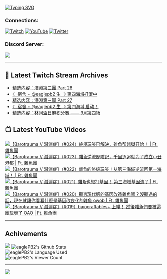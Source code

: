 <!--### Hello people, I'm EaglePB2 - The one who building something for fun 👋
Thank you for standby for this profile.   
The purpose of this profile is coming soon.   
You may come back later, as you wish if this readme.md is updated.   -->

<a href="https://git.io/typing-svg"><img src="https://readme-typing-svg.herokuapp.com?font=Fira+Code&duration=1000&pause=5000&vCenter=true&random=false&width=500&lines=%F0%9F%91%8B+Hello+Everyone%2C+I'm+EaglePB2.;%F0%9F%99%87+Thank+you+for+stopping+by+my+profile.+;%F0%9F%94%AD+%3D%3D%3D%3D+%F0%9F%94%AD;%F0%9F%91%8B+%E4%BD%A0%E5%A5%BD%EF%BC%8C%E6%AD%A1%E8%BF%8E%E4%BE%86%E5%88%B0%E6%88%91%E7%9A%84%E4%BB%A3%E7%A2%BC%E5%BA%AB%E3%80%82;%F0%9F%99%87+%E6%84%9F%E8%AC%9D%E5%89%8D%E4%BE%86%E5%8F%83%E8%A7%80%E5%B0%8F%E5%B1%8B+owo~" alt="Typing SVG" /></a>

### Connections:

[![Twitch](https://img.shields.io/badge/Twitch-9347FF?style=flat-square&logo=twitch&logoColor=white)](https://www.twitch.tv/eaglepb2)
[![YouTube](https://img.shields.io/badge/YouTube-%23FF0000.svg?style=flat-square&logo=YouTube&logoColor=white)](https://www.youtube.com/eaglepb2)
[![Twitter](https://img.shields.io/badge/Twitter-%231DA1F2.svg?style=flat-square&logo=Twitter&logoColor=white)](https://twitter.com/eaglepb2)

### Discord Server:

[![](https://invidget.switchblade.xyz/qKrub9b?theme=dark&language=ch)](https://discord.gg/qKrub9b)

---

## 👾 Latest Twitch Stream Archives
<!-- TWITCH:START -->
- [精选内容：潛淵第三團 Part 28](https://www.twitch.tv/videos/2262733238)
- [☾ 宿舍 ⋆ @eaglepb2 生 ☽ 第四海域打滾中](https://www.twitch.tv/videos/2262450024)
- [精选内容：潛淵第三團 Part 27](https://www.twitch.tv/videos/2262157074)
- [☾ 宿舍 ⋆ @eaglepb2 生 ☽ 第四海域 启动！](https://www.twitch.tv/videos/2261582323)
- [精选内容：林间盃日麻积分赛 —— 9月第四场](https://www.twitch.tv/videos/2261395201)
<!-- TWITCH:END -->



## 📺 Latest YouTube Videos
<!-- YOUTUBE:START -->
<!-- YOUTUBE:END -->

<!-- BEGIN YOUTUBE-CARDS -->
<a href="https://www.youtube.com/watch?v=r7KDtOaFrus">
  <picture>
    <source media="(prefers-color-scheme: dark)" srcset="https://ytcards.demolab.com/?id=r7KDtOaFrus&title=%E3%80%90Barotrauma+%2F%2F+%E6%BD%9B%E6%B7%B5%E7%97%87%E3%80%91%EF%BC%88%23024%EF%BC%89%E7%B5%82%E6%A5%B5%E7%8E%A9%E7%AC%91%E5%B7%B2%E8%A7%A3%E6%B1%BA%EF%BC%8C%E9%9B%9C%E9%AD%9A%E5%B8%AE%E8%B6%8A%E7%8D%84%E5%BC%80%E5%A7%8B%EF%BC%81+%7C+Ft.+%E9%9B%9C%E9%AD%9A%E5%9C%98&lang=zh&timestamp=1727600123&background_color=%230d1117&title_color=%23ffffff&stats_color=%23dedede&max_title_lines=1&width=250&border_radius=5&duration=21930">
    <img src="https://ytcards.demolab.com/?id=r7KDtOaFrus&title=%E3%80%90Barotrauma+%2F%2F+%E6%BD%9B%E6%B7%B5%E7%97%87%E3%80%91%EF%BC%88%23024%EF%BC%89%E7%B5%82%E6%A5%B5%E7%8E%A9%E7%AC%91%E5%B7%B2%E8%A7%A3%E6%B1%BA%EF%BC%8C%E9%9B%9C%E9%AD%9A%E5%B8%AE%E8%B6%8A%E7%8D%84%E5%BC%80%E5%A7%8B%EF%BC%81+%7C+Ft.+%E9%9B%9C%E9%AD%9A%E5%9C%98&lang=zh&timestamp=1727600123&background_color=%23ffffff&title_color=%2324292f&stats_color=%2357606a&max_title_lines=1&width=250&border_radius=5&duration=21930" alt="【Barotrauma // 潛淵症】（#024）終極玩笑已解決，雜魚帮越獄开始！ | Ft. 雜魚團" title="【Barotrauma // 潛淵症】（#024）終極玩笑已解決，雜魚帮越獄开始！ | Ft. 雜魚團">
  </picture>
</a>
<a href="https://www.youtube.com/watch?v=4xVHqQlE-7M">
  <picture>
    <source media="(prefers-color-scheme: dark)" srcset="https://ytcards.demolab.com/?id=4xVHqQlE-7M&title=%E3%80%90Barotrauma+%2F%2F+%E6%BD%9B%E6%B7%B5%E7%97%87%E3%80%91%EF%BC%88%23023%EF%BC%89%E9%9B%9C%E9%AD%9A%E9%80%86%E6%B5%81%E6%AD%B7%E9%9A%AA%E8%A8%98%EF%BC%8C%E5%8D%83%E9%87%8C%E8%BF%A2%E8%BF%A2%E5%B0%B1%E4%B8%BA%E4%BA%86%E6%88%90%E7%AB%8B%E5%B0%8F%E4%B8%91%E6%B8%AF%E9%83%BD+%7C+Ft.+%E9%9B%9C%E9%AD%9A%E5%9C%98&lang=zh&timestamp=1727509684&background_color=%230d1117&title_color=%23ffffff&stats_color=%23dedede&max_title_lines=1&width=250&border_radius=5&duration=20919">
    <img src="https://ytcards.demolab.com/?id=4xVHqQlE-7M&title=%E3%80%90Barotrauma+%2F%2F+%E6%BD%9B%E6%B7%B5%E7%97%87%E3%80%91%EF%BC%88%23023%EF%BC%89%E9%9B%9C%E9%AD%9A%E9%80%86%E6%B5%81%E6%AD%B7%E9%9A%AA%E8%A8%98%EF%BC%8C%E5%8D%83%E9%87%8C%E8%BF%A2%E8%BF%A2%E5%B0%B1%E4%B8%BA%E4%BA%86%E6%88%90%E7%AB%8B%E5%B0%8F%E4%B8%91%E6%B8%AF%E9%83%BD+%7C+Ft.+%E9%9B%9C%E9%AD%9A%E5%9C%98&lang=zh&timestamp=1727509684&background_color=%23ffffff&title_color=%2324292f&stats_color=%2357606a&max_title_lines=1&width=250&border_radius=5&duration=20919" alt="【Barotrauma // 潛淵症】（#023）雜魚逆流歷險記，千里迢迢就为了成立小丑港都 | Ft. 雜魚團" title="【Barotrauma // 潛淵症】（#023）雜魚逆流歷險記，千里迢迢就为了成立小丑港都 | Ft. 雜魚團">
  </picture>
</a>
<a href="https://www.youtube.com/watch?v=g8naOE4VkEE">
  <picture>
    <source media="(prefers-color-scheme: dark)" srcset="https://ytcards.demolab.com/?id=g8naOE4VkEE&title=%E3%80%90Barotrauma+%2F%2F+%E6%BD%9B%E6%B7%B5%E7%97%87%E3%80%91%EF%BC%88%23022%EF%BC%89%E9%9B%9C%E9%AD%9A%E7%9A%84%E7%BB%88%E7%BA%A7%E7%8E%A9%E7%AC%91%EF%BC%81%E4%BB%8E%E7%AC%AC%E4%B8%89%E6%B5%B7%E5%9F%9F%E9%80%86%E6%B5%81%E5%9B%9E%E7%AC%AC%E4%B8%80%E6%B5%B7%E5%9F%9F%EF%BC%81+%7C+Ft.+%E9%9B%9C%E9%AD%9A%E5%9C%98&lang=zh&timestamp=1727422811&background_color=%230d1117&title_color=%23ffffff&stats_color=%23dedede&max_title_lines=1&width=250&border_radius=5&duration=20392">
    <img src="https://ytcards.demolab.com/?id=g8naOE4VkEE&title=%E3%80%90Barotrauma+%2F%2F+%E6%BD%9B%E6%B7%B5%E7%97%87%E3%80%91%EF%BC%88%23022%EF%BC%89%E9%9B%9C%E9%AD%9A%E7%9A%84%E7%BB%88%E7%BA%A7%E7%8E%A9%E7%AC%91%EF%BC%81%E4%BB%8E%E7%AC%AC%E4%B8%89%E6%B5%B7%E5%9F%9F%E9%80%86%E6%B5%81%E5%9B%9E%E7%AC%AC%E4%B8%80%E6%B5%B7%E5%9F%9F%EF%BC%81+%7C+Ft.+%E9%9B%9C%E9%AD%9A%E5%9C%98&lang=zh&timestamp=1727422811&background_color=%23ffffff&title_color=%2324292f&stats_color=%2357606a&max_title_lines=1&width=250&border_radius=5&duration=20392" alt="【Barotrauma // 潛淵症】（#022）雜魚的终级玩笑！从第三海域逆流回第一海域！ | Ft. 雜魚團" title="【Barotrauma // 潛淵症】（#022）雜魚的终级玩笑！从第三海域逆流回第一海域！ | Ft. 雜魚團">
  </picture>
</a>
<a href="https://www.youtube.com/watch?v=lPPlhlvxsjw">
  <picture>
    <source media="(prefers-color-scheme: dark)" srcset="https://ytcards.demolab.com/?id=lPPlhlvxsjw&title=%E3%80%90Barotrauma+%2F%2F+%E6%BD%9B%E6%B7%B5%E7%97%87%E3%80%91%EF%BC%88%23021%EF%BC%89%E9%9B%9C%E9%AD%9A%E4%B9%9F%E6%83%B3%E6%89%93%E5%9F%BA%E5%9B%A0%EF%BC%81+%E7%AC%AC%E4%B8%89%E6%B5%B7%E5%9F%9F%E5%9F%BA%E5%9B%A0%E6%B5%81%EF%BC%9F+%7C+Ft.+%E9%9B%9C%E9%AD%9A%E5%9C%98&lang=zh&timestamp=1727382471&background_color=%230d1117&title_color=%23ffffff&stats_color=%23dedede&max_title_lines=1&width=250&border_radius=5&duration=19750">
    <img src="https://ytcards.demolab.com/?id=lPPlhlvxsjw&title=%E3%80%90Barotrauma+%2F%2F+%E6%BD%9B%E6%B7%B5%E7%97%87%E3%80%91%EF%BC%88%23021%EF%BC%89%E9%9B%9C%E9%AD%9A%E4%B9%9F%E6%83%B3%E6%89%93%E5%9F%BA%E5%9B%A0%EF%BC%81+%E7%AC%AC%E4%B8%89%E6%B5%B7%E5%9F%9F%E5%9F%BA%E5%9B%A0%E6%B5%81%EF%BC%9F+%7C+Ft.+%E9%9B%9C%E9%AD%9A%E5%9C%98&lang=zh&timestamp=1727382471&background_color=%23ffffff&title_color=%2324292f&stats_color=%2357606a&max_title_lines=1&width=250&border_radius=5&duration=19750" alt="【Barotrauma // 潛淵症】（#021）雜魚也想打基因！ 第三海域基因流？ | Ft. 雜魚團" title="【Barotrauma // 潛淵症】（#021）雜魚也想打基因！ 第三海域基因流？ | Ft. 雜魚團">
  </picture>
</a>
<a href="https://www.youtube.com/watch?v=izbqK8RX2qQ">
  <picture>
    <source media="(prefers-color-scheme: dark)" srcset="https://ytcards.demolab.com/?id=izbqK8RX2qQ&title=%E3%80%90Barotrauma+%2F%2F+%E6%BD%9B%E6%B7%B5%E7%97%87%E3%80%91%EF%BC%88%23020%EF%BC%89%E8%81%BD%E9%81%8E%E7%8F%BE%E4%BB%A3%E7%89%88%E7%9A%84%E5%9F%BA%E5%9B%A0%E6%94%B9%E9%80%A0%E9%9B%9C%E9%AD%9A%E5%97%8E%EF%BC%9F%E6%B2%92%E8%81%BD%E9%81%8E%E7%9A%84%E8%A9%B1%EF%BC%8C%E7%8F%BE%E5%9C%A8%E5%B0%B1%E8%AE%93%E4%BD%A0%E7%9C%8B%E7%9C%8B%E4%BB%80%E9%BA%BD%E6%98%AF%E5%9F%BA%E5%9B%A0%E6%94%B9%E8%89%AF%E5%8C%96%E7%9A%84%E9%9B%9C%E9%AD%9A+owob+%7C+Ft.+%E9%9B%9C%E9%AD%9A%E5%9C%98&lang=zh&timestamp=1727237387&background_color=%230d1117&title_color=%23ffffff&stats_color=%23dedede&max_title_lines=1&width=250&border_radius=5&duration=11895">
    <img src="https://ytcards.demolab.com/?id=izbqK8RX2qQ&title=%E3%80%90Barotrauma+%2F%2F+%E6%BD%9B%E6%B7%B5%E7%97%87%E3%80%91%EF%BC%88%23020%EF%BC%89%E8%81%BD%E9%81%8E%E7%8F%BE%E4%BB%A3%E7%89%88%E7%9A%84%E5%9F%BA%E5%9B%A0%E6%94%B9%E9%80%A0%E9%9B%9C%E9%AD%9A%E5%97%8E%EF%BC%9F%E6%B2%92%E8%81%BD%E9%81%8E%E7%9A%84%E8%A9%B1%EF%BC%8C%E7%8F%BE%E5%9C%A8%E5%B0%B1%E8%AE%93%E4%BD%A0%E7%9C%8B%E7%9C%8B%E4%BB%80%E9%BA%BD%E6%98%AF%E5%9F%BA%E5%9B%A0%E6%94%B9%E8%89%AF%E5%8C%96%E7%9A%84%E9%9B%9C%E9%AD%9A+owob+%7C+Ft.+%E9%9B%9C%E9%AD%9A%E5%9C%98&lang=zh&timestamp=1727237387&background_color=%23ffffff&title_color=%2324292f&stats_color=%2357606a&max_title_lines=1&width=250&border_radius=5&duration=11895" alt="【Barotrauma // 潛淵症】（#020）聽過現代版的基因改造雜魚嗎？沒聽過的話，現在就讓你看看什麽是基因改良化的雜魚 owob | Ft. 雜魚團" title="【Barotrauma // 潛淵症】（#020）聽過現代版的基因改造雜魚嗎？沒聽過的話，現在就讓你看看什麽是基因改良化的雜魚 owob | Ft. 雜魚團">
  </picture>
</a>
<a href="https://www.youtube.com/watch?v=n05N5vkLg8k">
  <picture>
    <source media="(prefers-color-scheme: dark)" srcset="https://ytcards.demolab.com/?id=n05N5vkLg8k&title=%E3%80%90Barotrauma+%2F%2F+%E6%BD%9B%E6%B7%B5%E7%97%87%E3%80%91%EF%BC%88%23019%EF%BC%89barocraftables%2B+%E4%B8%8A%E7%B6%AB%EF%BC%81+%E7%84%B6%E5%BE%8C%E9%9B%9C%E9%AD%9A%E5%80%91%E8%A6%81%E8%A2%AB%E9%80%99%E5%9C%98%E7%8E%A9%E5%A3%9E%E4%BA%86+OAO+%7C+Ft.+%E9%9B%9C%E9%AD%9A%E5%9C%98&lang=zh&timestamp=1727155057&background_color=%230d1117&title_color=%23ffffff&stats_color=%23dedede&max_title_lines=1&width=250&border_radius=5&duration=11241">
    <img src="https://ytcards.demolab.com/?id=n05N5vkLg8k&title=%E3%80%90Barotrauma+%2F%2F+%E6%BD%9B%E6%B7%B5%E7%97%87%E3%80%91%EF%BC%88%23019%EF%BC%89barocraftables%2B+%E4%B8%8A%E7%B6%AB%EF%BC%81+%E7%84%B6%E5%BE%8C%E9%9B%9C%E9%AD%9A%E5%80%91%E8%A6%81%E8%A2%AB%E9%80%99%E5%9C%98%E7%8E%A9%E5%A3%9E%E4%BA%86+OAO+%7C+Ft.+%E9%9B%9C%E9%AD%9A%E5%9C%98&lang=zh&timestamp=1727155057&background_color=%23ffffff&title_color=%2324292f&stats_color=%2357606a&max_title_lines=1&width=250&border_radius=5&duration=11241" alt="【Barotrauma // 潛淵症】（#019）barocraftables+ 上綫！ 然後雜魚們要被這團玩壞了 OAO | Ft. 雜魚團" title="【Barotrauma // 潛淵症】（#019）barocraftables+ 上綫！ 然後雜魚們要被這團玩壞了 OAO | Ft. 雜魚團">
  </picture>
</a>
<!-- END YOUTUBE-CARDS -->

---

## Achivements
[![](https://github-profile-trophy.vercel.app/?username=eaglepb2&theme=monokai&no-bg=true&&title=Repositories,Issues,Commit,MultiLanguage)](https://github.com/anuraghazra/github-readme-stats)
<img align="center" alt="eaglePB2's Github Stats" src="https://github-readme-stats.vercel.app/api?username=eaglePB2&show_icons=true&hide_border=true&theme=merko" />
<br>
<img align="center" alt="eaglePB2's Language Used" src="https://github-readme-stats.vercel.app/api/top-langs/?username=eaglePB2&show_icons=true&hide_border=true&theme=merko&layout=compact&langs_count=8" />
<br>
<img align="center" alt="eaglePB2's Viewer Count" src="https://visitcount.itsvg.in/api?id=eaglepb2&label=Profile%20Views&color=3&icon=5&pretty=true" />

<hr>

<!-- RANDOMQUOTE:START -->
![](https://quotes-github-readme.vercel.app/api?type=horizontal&theme=merko)
<!-- RANDOMQUOTE:END -->


<!--
       _____   _   _   _____       _____   _   _   ____   
      |_   _| | | | | |  ___|     |  ___| | \ | | |  _  \  
        | |   | |_| | | |___      | |___  |  \| | | | | | 
        | |   |  _  | |  ___|     |  ___| |     | | | | | 
        | |   | | | | | |___      | |___  | |\  | | |_| | 
        |_|   |_| |_| |_____|     |_____| |_| \_| |____ / 
      
-->
